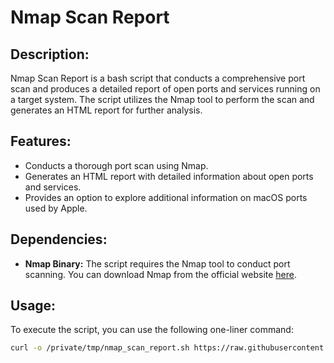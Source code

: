 # Nmap Scan Report

## Description:
Nmap Scan Report is a bash script that conducts a comprehensive port scan and produces a detailed report of open ports and services running on a target system. The script utilizes the Nmap tool to perform the scan and generates an HTML report for further analysis.

## Features:
- Conducts a thorough port scan using Nmap.
- Generates an HTML report with detailed information about open ports and services.
- Provides an option to explore additional information on macOS ports used by Apple.

## Dependencies:
- **Nmap Binary:** The script requires the Nmap tool to conduct port scanning. You can download Nmap from the official website [here](https://nmap.org/download).

## Usage:
To execute the script, you can use the following one-liner command:

```bash
curl -o /private/tmp/nmap_scan_report.sh https://raw.githubusercontent.com/simon-im-security/Nmap-Scan-Report/main/Nmap%20Scan%20Report.sh && chmod +x /private/tmp/nmap_scan_report.sh && /private/tmp/nmap_scan_report.sh

